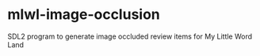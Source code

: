 # mlwl-image-occlusion
SDL2 program to generate image occluded review items for My Little Word Land
